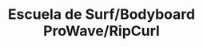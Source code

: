 ---
title: "Escuela de Surf/Bodyboard ProWave/RipCurl"
url: /maitencillo/escuela-de-surf-bodyboard-prowave-ripcurl/
shop: deportes
---